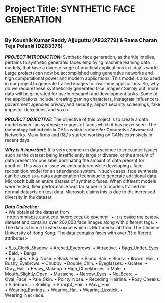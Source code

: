 <h1> Project Title: SYNTHETIC FACE GENERATION <h1>
  
  <h3> By Koushik Kumar Reddy Ajjuguttu (AR32779) &
Rama Charan Teja Polanki (DZ83376) </h3>

  

_**PROJECT INTRODUCTION:**_
  Synthetic face generation, as the title implies, pertains to synthetic generated faces employing machine learning data models, that have a diverse range of practical applications in today's world. Large projects can now be accomplished using generative networks and high computational power and modern applications. This model is also used in our project to generate trained images for real-time applications. So, why do we require these synthetically generated face images? Simply put, more data will be generated for use in research and development tasks. Some of the applications include: creating gaming characters, Instagram influencers, government agencies privacy and security, airport security screenings, fake imposter detections, and so on. 



_**PROJECT OBJECTIVE:**_
The objective of this project is to create a data model which can synthesize images of faces which it has never seen. The technology behind this is GANs which is short for Generative Adversarial Networks. Many firms and R&Ds started working on GANs extensively in recent days. 


_**Why is it important:**_
It is very common in data science to encounter issues such as the dataset being insufficiently large or diverse, or the amount of data present for one label dominating the amount of data present for another. This was an issue we encountered while developing a face recognition model for an attendance system. In such cases, face synthesis can be used as a data augmentation technique to generate additional data. Microsoft built an entire dataset of synthetic faces. When different models were tested, their performance was far superior to models trained on normal datasets on test data. Microsoft claims this is due to the increased diversity in the dataset.

  
  
_**Data Collection:**_  
• We obtained the dataset from "http://mmlab.ie.cuhk.edu.hk/projects/CelebA.html"
• It is called the celebA dataset and contains over 200,000 face images along with different tags.
• The data is from a trusted source which is Multimedia lab from The Chinese University of Hong Kong. The data contains faces with over 38 different attributes:- 
  
   • 5_o_Clock_Shadow. 
   • Arched_Eyebrows. 
   • Attractive. 
   • Bags_Under_Eyes. 
   • Bald. 
   • Bangs  
   • Big_Lips. 
   • Big_Nose. 
   • Black_Hair. 
   • Blond_Hair. 
   • Blurry. 
   • Brown_Hair. 
   • Bushy_Eyebrows. 
   • Chubby. 
   • Double_Chin. 
   • Eyeglasses. 
   • Goatee. 
   • Gray_Hair. 
   • Heavy_Makeup. 
   • High_Cheekbones. 
   • Male. 
   • Mouth_Slightly_Open. 
   • Mustache. 
   • Narrow_Eyes. 
   • No_Beard. 
   • Oval_Face. 
   • Pale_Skin. 
   • Pointy_Nose. 
   • Receding_Hairline. 
   • Rosy_Cheeks. 
   • Sideburns. 
   • Smiling. 
   • Straight_Hair. 
   • Wavy_Hair    
   • Wearing_Earrings. 
   • Wearing_Hat. 
   • Wearing_Lipstick. 
   • Wearing_Necklace. 
